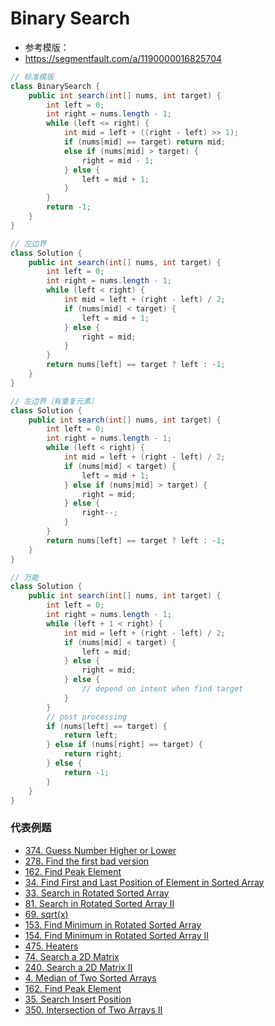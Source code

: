 # Binary Search

- 参考模版：
- https://segmentfault.com/a/1190000016825704


```java
// 标准模版
class BinarySearch {
    public int search(int[] nums, int target) {
        int left = 0;
        int right = nums.length - 1;
        while (left <= right) {
            int mid = left + ((right - left) >> 1);
            if (nums[mid] == target) return mid;
            else if (nums[mid] > target) {
                right = mid - 1;
            } else {
                left = mid + 1;
            }
        }
        return -1;
    }
}

// 左边界
class Solution {
    public int search(int[] nums, int target) {
        int left = 0;
        int right = nums.length - 1;
        while (left < right) {
            int mid = left + (right - left) / 2;
            if (nums[mid] < target) {
                left = mid + 1;
            } else {
                right = mid;
            }
        }
        return nums[left] == target ? left : -1;
    }
}

// 左边界（有重复元素）
class Solution {
    public int search(int[] nums, int target) {
        int left = 0;
        int right = nums.length - 1;
        while (left < right) {
            int mid = left + (right - left) / 2;
            if (nums[mid] < target) {
                left = mid + 1;
            } else if (nums[mid] > target) {
                right = mid;
            } else {
                right--;
            }
        }
        return nums[left] == target ? left : -1;
    }
}

// 万能
class Solution {
	public int search(int[] nums, int target) {
		int left = 0;
		int right = nums.length - 1;
		while (left + 1 < right) {
			int mid = left + (right - left) / 2;
			if (nums[mid] < target) {
				left = mid;
			} else {
				right = mid;
			} else {
				// depend on intent when find target
			}
		}
		// post processing
		if (nums[left] == target) {
			return left;
		} else if (nums[right] == target) {
			return right;
		} else {
			return -1;
		}
	}
}


```

### 代表例题

* [374. Guess Number Higher or Lower](guess-number-higher-or-lower.md)
* [278. Find the first bad version](first-bad-version.md)
* [162.	Find Peak Element](find-peak-element.md)
* [34. Find First and Last Position of Element in Sorted Array](find-first-and-last-position-of-element-in-sorted-array.md)
* [33. Search in Rotated Sorted Array](search-in-rotated-sorted-array.md)
* [81. Search in Rotated Sorted Array II](search-in-rotated-sorted-array-ii.md)
* [69. sqrt(x)](sqrtx.md)
* [153. Find Minimum in Rotated Sorted Array](find-minimum-in-rotated-sorted-array.md)
* [154. Find Minimum in Rotated Sorted Array II](find-minimum-in-rotated-sorted-array-ii.md)
* [475. Heaters](heaters.md)
* [74. Search a 2D Matrix](search-a-2d-matrix.md)
* [240. Search a 2D Matrix II](search-a-2d-matrix-ii.md)
* [4. Median of Two Sorted Arrays](median-of-two-sorted-arrays.md)
* [162. Find Peak Element](find-peak-element.md)
* [35. Search Insert Position](search-insertion-position.md)
* [350. Intersection of Two Arrays II]()
